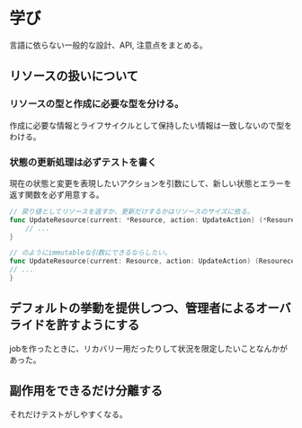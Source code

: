 # 学び

言語に依らない一般的な設計、API, 注意点をまとめる。

## リソースの扱いについて

### リソースの型と作成に必要な型を分ける。

作成に必要な情報とライフサイクルとして保持したい情報は一致しないので型をわける。

### 状態の更新処理は必ずテストを書く

現在の状態と変更を表現したいアクションを引数にして、新しい状態とエラーを返す関数を必ず用意する。

```go
// 戻り値としてリソースを返すか、更新だけするかはリソースのサイズに依る。
func UpdateResource(current: *Resource, action: UpdateAction) (*Resourece, error) {
	// ...
}

// のようにimmutableな引数にできるならしたい。
func UpdateResource(current: Resource, action: UpdateAction) (Resourece, error) {
// ...
}
```


## デフォルトの挙動を提供しつつ、管理者によるオーバライドを許すようにする

jobを作ったときに、リカバリー用だったりして状況を限定したいことなんかがあった。

## 副作用をできるだけ分離する

それだけテストがしやすくなる。
